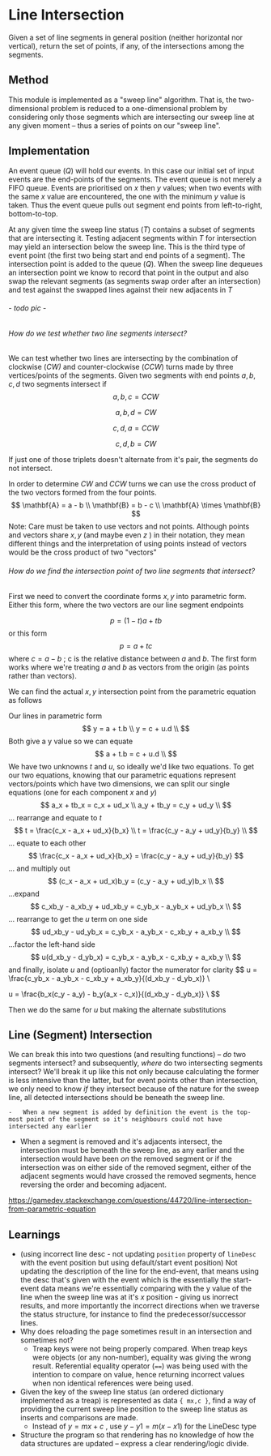 # Line Intersection





Given a set of line segments in general position (neither horizontal nor vertical), return the set of points, if any, of the intersections among the segments.

## Method



This module is implemented as a "sweep line" algorithm. That is, the two-dimensional problem is reduced to a one-dimensional problem by considering only those segments which are intersecting our sweep line at any given moment – thus a series of points on our "sweep line".

## Implementation

An event queue ($Q$) will hold our events. In this case our initial set of input events are the end-points of the segments. The event queue is not merely a FIFO queue. Events are prioritised on $x$ then $y$ values; when two events with the same $x$ value are encountered, the one with the minimum $y$ value is taken. Thus the event queue pulls out segment end points from left-to-right, bottom-to-top.

At any given time the sweep line status ($T$) contains a subset of segments that are intersecting it. Testing adjacent segments within $T$ for intersection may yield an intersection below the sweep line. This is the third type of event point (the first two being start and end points of a segment). The intersection point is added to the queue ($Q$). When the sweep line dequeues an intersection point we know to record that point in the output and also swap the relevant segments (as segments swap order after an intersection) and test against the swapped lines against their new adjacents in $T$

###### - todo pic -



###### How do we test whether two line segments intersect?

We can test whether two lines are intersecting by the combination of clockwise (*CW)* and counter-clockwise (*CCW*) turns made by three vertices/points of the segments. Given two segments with end points $a,b,c,d$  two segments intersect if
$$
a,b,c = CCW
$$

$$
a,b,d = CW
$$

$$
c,d,a = CCW
$$

$$
c,d,b = CW
$$

If just one of those triplets doesn't alternate from it's pair, the segments do not intersect.

In order to determine $CW$ and $CCW$ turns we can use the cross product of the two vectors formed from the four points.
$$
\mathbf{A} = a - b \\
\mathbf{B} = b - c \\
\mathbf{A} \times \mathbf{B}
$$
Note: Care must be taken to use vectors and not points. Although points and vectors share $x,y$ (and maybe even $z$ ) in their notation, they mean different things and the interpretation of using points instead of vectors would be the cross product of two "vectors" 

###### How do we find the intersection point of two line segments that intersect?

First we need to convert the coordinate forms ${x,y}$ into parametric form. Either this form, where the two vectors are our line segment endpoints

$$
p = (1-t)a + tb
$$
or this form
$$
p = a + tc
$$
where $c = a - b$ ; c is the relative distance between $a$ and $b$. The first form works where we're treating $a$ and $b$ as vectors from the origin (as points rather than vectors).

We can find the actual $x,y$ intersection point from the parametric equation as follows

Our lines in parametric form
$$
y = a + t.b \\
y = c + u.d \\
$$
Both give a y value so we can equate
$$
a + t.b = c + u.d \\
$$
We have two unknowns $t$ and $u$, so ideally we'd like two equations. To get our two equations, knowing that our parametric equations represent vectors/points which have two dimensions, we can split our single equations (one for each component $x$ and $y$)
$$
a_x + tb_x = c_x + ud_x \\
a_y + tb_y = c_y + ud_y \\
$$
... rearrange and equate to $t$
$$
t = \frac{c_x - a_x + ud_x}{b_x} \\
t = \frac{c_y - a_y + ud_y}{b_y} \\
$$
... equate to each other
$$
\frac{c_x - a_x + ud_x}{b_x} = \frac{c_y - a_y + ud_y}{b_y}
$$
... and multiply out
$$
(c_x - a_x + ud_x)b_y = (c_y - a_y + ud_y)b_x \\
$$
...expand
$$
c_xb_y - a_xb_y + ud_xb_y = c_yb_x - a_yb_x + ud_yb_x \\
$$
... rearrange to get the $u$ term on one side
$$
ud_xb_y - ud_yb_x = c_yb_x - a_yb_x - c_xb_y + a_xb_y \\
$$
...factor the left-hand side
$$
u(d_xb_y - d_yb_x) = c_yb_x - a_yb_x - c_xb_y + a_xb_y \\
$$
and finally, isolate $u$ and (optioanlly) factor the numerator for clarity
$$
u = \frac{c_yb_x - a_yb_x - c_xb_y + a_xb_y}{(d_xb_y - d_yb_x)} \\

u = \frac{b_x(c_y - a_y) - b_y(a_x - c_x)}{(d_xb_y - d_yb_x)} \\
$$


Then we do the same for $u$ but making the alternate substitutions

## Line (Segment) Intersection

We can break this into two questions (and resulting functions) – *do* two segments intersect? and subsequently, *where* do two intersecting segments intersect? We'll break it up like this not only because calculating the former is less intensive than the latter, but for event points other than intersection, we only need to know *if* they intersect because of the nature for the sweep line, all detected intersections should be beneath the sweep line.

	-	When a new segment is added by definition the event is the top-most point of the segment so it's neighbours could not have intersected any earlier

- When a segment is removed and it's adjacents intersect, the intersection must be beneath the sweep line, as any earlier and the intersection would have been *on* the removed segment or if the intersection was on either side of the removed segment, either of the adjacent segments would have crossed the removed segments, hence reversing the order and becoming adjacent.

https://gamedev.stackexchange.com/questions/44720/line-intersection-from-parametric-equation

## Learnings

- (using incorrect line desc - not updating `position` property of `lineDesc` with the event position but using default/start event position) Not updating the description of the line for the end-event, that means using the desc that's given with the event which is the essentially the start-event data means we're essentially comparing with the y value of the line when the sweep line was at it's $x$ position - giving us inorrect results, and more importantly the incorrect directions when we traverse the status structure, for instance to find the predecessor/successor lines.
- Why does reloading the page sometimes result in an intersection and sometimes not?
  - Treap keys were not being properly compared. When treap keys were objects (or any non-number), equality was giving the wrong result. Referential equality operator (`==`) was being used with the intention to compare on value, hence returning incorrect values when non identical references were being used.
- Given the key of the sweep line status (an ordered dictionary implemented as a treap) is represented as data `{ mx,c }`, find a way of providing the current sweep line position to the sweep line status as inserts and comparisons are made.
  -  Instead of $y = mx + c$ , use  $y - y1 = m(x - x1)$ for the LineDesc type
- Structure the program so that rendering has no knowledge of how the data structures are updated – express a clear rendering/logic divide.
